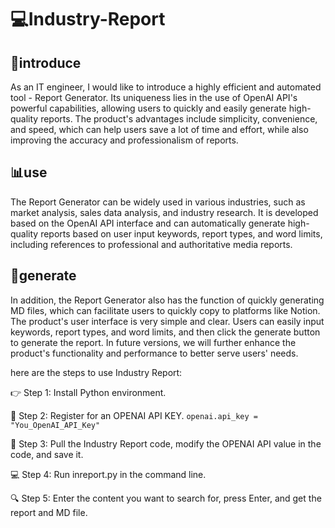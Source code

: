# 💻Industry-Report
## 👨‍introduce
As an IT engineer, I would like to introduce a highly efficient and automated tool - Report Generator. Its uniqueness lies in the use of OpenAI API's powerful capabilities, allowing users to quickly and easily generate high-quality reports. The product's advantages include simplicity, convenience, and speed, which can help users save a lot of time and effort, while also improving the accuracy and professionalism of reports.

## 📊use
The Report Generator can be widely used in various industries, such as market analysis, sales data analysis, and industry research. It is developed based on the OpenAI API interface and can automatically generate high-quality reports based on user input keywords, report types, and word limits, including references to professional and authoritative media reports.

## 📝generate
In addition, the Report Generator also has the function of quickly generating MD files, which can facilitate users to quickly copy to platforms like Notion. The product's user interface is very simple and clear. Users can easily input keywords, report types, and word limits, and then click the generate button to generate the report. In future versions, we will further enhance the product's functionality and performance to better serve users' needs.

here are the steps to use Industry Report:

👉 Step 1: Install Python environment.

🔑 Step 2: Register for an OPENAI API KEY.
`openai.api_key = "You_OpenAI_API_Key"`

📂 Step 3: Pull the Industry Report code, modify the OPENAI API value in the code, and save it.

💻 Step 4: Run inreport.py in the command line.

🔍 Step 5: Enter the content you want to search for, press Enter, and get the report and MD file.
